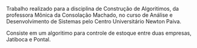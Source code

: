 Trabalho realizado para a disciplina de Construção de Algoritimos, da professora Mônica da Consolação Machado, no curso de Análise e Desenvolvimento de Sistemas pelo Centro Universitário Newton Paiva.

Consiste em um algoritimo para controle de estoque entre duas empresas, Jatiboca e Pontal.
